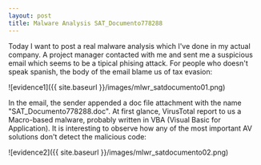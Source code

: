 ```yaml
---
layout: post
title: Malware Analysis SAT_Documento778288
---
```


Today I want to post a real malware analysis which I've done in my actual company. A project manager contacted with me and sent me a suspicious email which seems to be a tipical phising attack. For people who doesn't speak spanish, the body of the email blame us of tax evasion:

![evidence1]({{ site.baseurl }}/images/mlwr_satdocumento01.png)

In the email, the sender appended a doc file attachment with the name "SAT_Documento778288.doc". At first glance, VirusTotal report to us a Macro-based malware, probably written in VBA (Visual Basic for Application). It is interesting to observe how any of the most important AV solutions don't detect the malicious code:

![evidence2]({{ site.baseurl }}/images/mlwr_satdocumento02.png)

